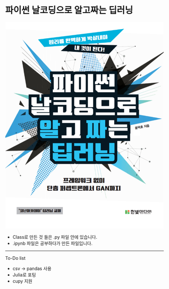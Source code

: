 # 파이썬 날코딩으로 알고짜는 딥러닝
![picture](images/알짜딥러닝_표지.png)


* Class로 만든 것 들은 .py 파일 안에 있습니다.
* .ipynb 파일은 공부하다가 만든 파일입니다.

----------------------------------------------
To-Do list
* csv -> pandas 사용
* Julia로 포팅
* cupy 지원

